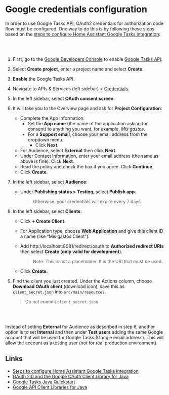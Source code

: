 # Google credentials configuration

In order to use Google Tasks API, OAuth2 credentials for authorization code flow must be configured. One way to do this is by following these steps based on the [steps to configure Home Assistant Google Tasks integration](https://www.home-assistant.io/integrations/google_tasks/):

<br><br>

1. First, go to the [Google Developers Console](https://console.cloud.google.com/) to enable [Google Tasks API](https://console.cloud.google.com/apis/enableflow?apiid=tasks.googleapis.com).
2. Select **Create project**, enter a project name and select **Create**.
3. **Enable** the Google Tasks API.
4. Navigate to APIs & Services (left sidebar) > [Credentials](https://console.cloud.google.com/apis/credentials).
5. In the left sidebar, select **OAuth consent screen**.
6. It will take you to the Overview page and ask for **Project Configuration**:
    - Complete the App Information:
      - Set the **App name** (the name of the application asking for consent) to anything you want, for example, *Mis gastos*.
      - For a **Support email**, choose your email address from the dropdown menu.
        - Click **Next**.
    - For Audience, select **External** then click **Next**.
    - Under Contact Information, enter your email address (the same as above is fine). Click **Next**.
    - Read the policy and check the box if you agree. Click **Continue**.
    - Click **Create**.
7. In the left sidebar, select **Audience**:
    - Under **Publishing status > Testing**, select **Publish app**.
        
       > Otherwise, your credentials will expire every 7 days.
8. In the left sidebar, select **Clients**:
    - Click **+ Create Client**.
    - For Application type, choose **Web Application** and give this client ID a name (like “Mis gastos Client”).
    - Add http://localhost:8081/redirect/oauth to **Authorized redirect URIs** then select **Create** (**only valid for development**).
      
       > Note: This is not a placeholder. It is the URI that must be used.
    - Click **Create**.
9. Find the client you just created. Under the Actions column, choose **Download OAuth client** (download icon), save this as `client_secret.json` into `src/main/resources`.
    
     > Do not commit `client_secret.json`

<br><br>

Instead of setting **External** for Audience as described in step 6, another option is to set **Internal** and then under **Test users** adding the same Google account that will be used for Google Tasks (Google email address). This will allow the account as a testing user (not for real production environment).

## Links

- [Steps to configure Home Assistant Google Tasks integration](https://www.home-assistant.io/integrations/google_tasks/)
- [OAuth 2.0 and the Google OAuth Client Library for Java](https://developers.google.com/api-client-library/java/google-oauth-java-client/oauth2)
- [Google Tasks Java Quickstart](https://developers.google.com/workspace/tasks/quickstart/java)
- [Google API Client Libraries for Java](https://developers.google.com/api-client-library/java)

